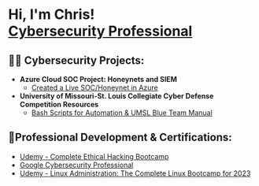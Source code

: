 <h1>Hi, I'm Chris! <br/><a href="https://www.linkedin.com/in/chris-suhre/">Cybersecurity Professional</a></h1>

<h2>👨‍💻 Cybersecurity Projects:</h2>

- <b>Azure Cloud SOC Project: Honeynets and SIEM</b>
  - [Created a Live SOC/Honeynet in Azure](https://github.com/cmsuhre/Azure-SOC/tree/main)
 - <b>University of Missouri-St. Louis Collegiate Cyber Defense Competition Resources</b>
   -  [Bash Scripts for Automation & UMSL Blue Team Manual](https://github.com/cmsuhre/UMSL-CCDC-2024)

 <h2>📄Professional Development & Certifications:</h2>
 
  - [Udemy - Complete Ethical Hacking Bootcamp](https://www.udemy.com/certificate/UC-decee760-279e-44f8-ae91-6fe20473a3e6/)
  - [Google Cybersecurity Professional](https://coursera.org/share/3cf93cc18aaeb7ed555e402d93da7709)
  - [Udemy - Linux Administration: The Complete Linux Bootcamp for 2023](https://www.udemy.com/certificate/UC-2c22cee7-5bd7-4dc1-b9dc-26e1eb7b5aed/)

<!--

Here are some ideas to get you started:

- 🔭 I’m currently working on ...
- 🌱 I’m currently learning ...
- 👯 I’m looking to collaborate on ...
- 🤔 I’m looking for help with ...
- 💬 Ask me about ...
- 📫 How to reach me: ...
- 😄 Pronouns: ...
- ⚡ Fun fact: ...
-->
